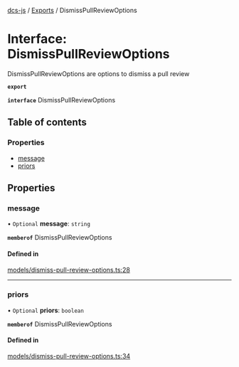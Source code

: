 [dcs-js](../README.md) / [Exports](../modules.md) / DismissPullReviewOptions

# Interface: DismissPullReviewOptions

DismissPullReviewOptions are options to dismiss a pull review

**`export`**

**`interface`** DismissPullReviewOptions

## Table of contents

### Properties

- [message](DismissPullReviewOptions.md#message)
- [priors](DismissPullReviewOptions.md#priors)

## Properties

### <a id="message" name="message"></a> message

• `Optional` **message**: `string`

**`memberof`** DismissPullReviewOptions

#### Defined in

[models/dismiss-pull-review-options.ts:28](https://github.com/unfoldingWord/dcs-js/blob/b29eb7a/models/dismiss-pull-review-options.ts#L28)

___

### <a id="priors" name="priors"></a> priors

• `Optional` **priors**: `boolean`

**`memberof`** DismissPullReviewOptions

#### Defined in

[models/dismiss-pull-review-options.ts:34](https://github.com/unfoldingWord/dcs-js/blob/b29eb7a/models/dismiss-pull-review-options.ts#L34)
